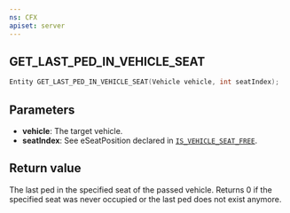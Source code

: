 ```yaml
---
ns: CFX
apiset: server
---
```


## GET_LAST_PED_IN_VEHICLE_SEAT

```c
Entity GET_LAST_PED_IN_VEHICLE_SEAT(Vehicle vehicle, int seatIndex);
```

## Parameters

- **vehicle**: The target vehicle.
- **seatIndex**: See eSeatPosition declared in [`IS_VEHICLE_SEAT_FREE`](#_0x22AC59A870E6A669).

## Return value

The last ped in the specified seat of the passed vehicle. Returns 0 if the specified seat was never occupied or the last ped does not exist anymore.
